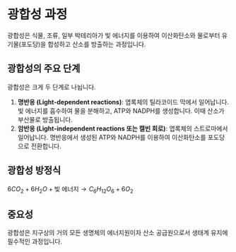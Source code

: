 # 광합성 과정

광합성은 식물, 조류, 일부 박테리아가 빛 에너지를 이용하여 이산화탄소와 물로부터 유기물(포도당)을 합성하고 산소를 방출하는 과정입니다.

## 광합성의 주요 단계

광합성은 크게 두 단계로 나뉩니다.

1.  **명반응 (Light-dependent reactions)**: 엽록체의 틸라코이드 막에서 일어납니다. 빛 에너지를 흡수하여 물을 분해하고, ATP와 NADPH를 생성합니다. 이때 산소가 부산물로 방출됩니다.
2.  **암반응 (Light-independent reactions 또는 캘빈 회로)**: 엽록체의 스트로마에서 일어납니다. 명반응에서 생성된 ATP와 NADPH를 이용하여 이산화탄소를 포도당으로 전환합니다.

## 광합성 방정식

$6CO_2 + 6H_2O + \text{빛 에너지} \rightarrow C_6H_{12}O_6 + 6O_2$

## 중요성

광합성은 지구상의 거의 모든 생명체의 에너지원이자 산소 공급원으로서 생태계 유지에 필수적인 과정입니다.


